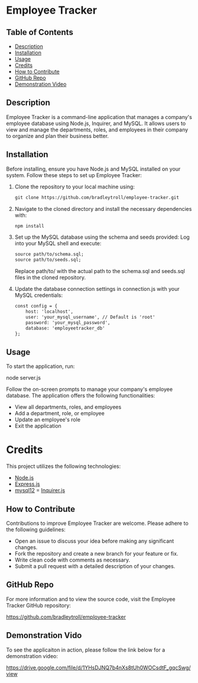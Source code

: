 # Employee Tracker

## Table of Contents

- [Description](#description)
- [Installation](#installation)
- [Usage](#usage)
- [Credits](#credits)
- [How to Contribute](#how-to-contribute)
- [GitHub Repo](#github-repo)
- [Demonstration Video](#demonstration-vido)

## Description

Employee Tracker is a command-line application that manages a company's employee database using Node.js, Inquirer, and MySQL. It allows users to view and manage the departments, roles, and employees in their company to organize and plan their business better.

## Installation

Before installing, ensure you have Node.js and MySQL installed on your system. Follow these steps to set up Employee Tracker:

1. Clone the repository to your local machine using:

   ```md
   git clone https://github.com/bradleytroll/employee-tracker.git
    ```

2. Navigate to the cloned directory and install the necessary dependencies with:
    ```md
    npm install
    ```
 
3. Set up the MySQL database using the schema and seeds provided:
    Log into your MySQL shell and execute:
   
     ```md
    source path/to/schema.sql;
    source path/to/seeds.sql;
    ```
    Replace path/to/ with the actual path to the schema.sql and seeds.sql files in the cloned repository.

4. Update the database connection settings in connection.js with your MySQL credentials:

    ```md
    const config = {
        host: 'localhost',
        user: 'your_mysql_username', // Default is 'root'
        password: 'your_mysql_password',
        database: 'employeetracker_db'
    };
    ```

## Usage

To start the application, run:

node server.js

Follow the on-screen prompts to manage your company's employee database. The application offers the following functionalities:

- View all departments, roles, and employees
- Add a department, role, or employee
- Update an employee's role
- Exit the application

# Credits

This project utilizes the following technologies:

- [Node.js](https://nodejs.org/)
- [Express.js](https://expressjs.com/)
- [mysql12](https://www.npmjs.com/package/mysql2)
= [Inquirer.js](https://www.npmjs.com/package/inquirer)

## How to Contribute

Contributions to improve Employee Tracker are welcome. Please adhere to the following guidelines:

- Open an issue to discuss your idea before making any significant changes.
- Fork the repository and create a new branch for your feature or fix.
- Write clean code with comments as necessary.
- Submit a pull request with a detailed description of your changes.

## GitHub Repo

For more information and to view the source code, visit the Employee Tracker GitHub repository: 

https://github.com/bradleytroll/employee-tracker

## Demonstration Vido

To see the applicaiton in action, please follow the link below for a demonstration video:

https://drive.google.com/file/d/1YHsDJNQ7b4nXs8tUh0WOCsdtF_gqcSwg/view

